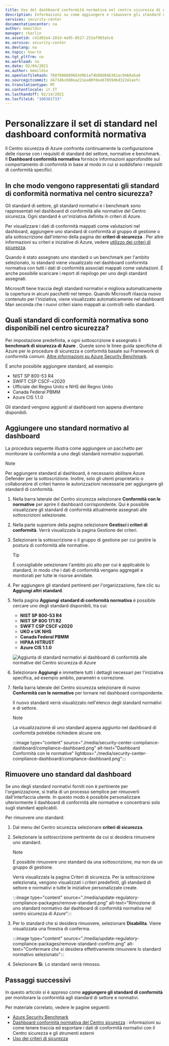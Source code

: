 ```yaml
---
title: Uso del dashboard conformità normativa nel centro sicurezza di Azure
description: Informazioni su come aggiungere e rimuovere gli standard normativi dal dashboard conformità normativa nel centro sicurezza
services: security-center
documentationcenter: na
author: memildin
manager: rkarlin
ms.assetid: c42d02e4-201d-4a95-8527-253af903a5c6
ms.service: security-center
ms.devlang: na
ms.topic: how-to
ms.tgt_pltfrm: na
ms.workload: na
ms.date: 02/04/2021
ms.author: memildin
ms.openlocfilehash: 768f686889663d9b1af4b88d84b361ac9460a5a0
ms.sourcegitcommit: d4734bc680ea221ea80fdea67859d6d32241aefc
ms.translationtype: MT
ms.contentlocale: it-IT
ms.lasthandoff: 02/14/2021
ms.locfileid: "100381733"
---
```

# <a name="customize-the-set-of-standards-in-your-regulatory-compliance-dashboard"></a>Personalizzare il set di standard nel dashboard conformità normativa

Il Centro sicurezza di Azure confronta continuamente la configurazione delle risorse con i requisiti di standard del settore, normative e benchmark. Il **Dashboard conformità normativa** fornisce informazioni approfondite sul comportamento di conformità in base al modo in cui si soddisfano i requisiti di conformità specifici.


## <a name="how-are-regulatory-compliance-standards-represented-in-security-center"></a>In che modo vengono rappresentati gli standard di conformità normativa nel centro sicurezza?

Gli standard di settore, gli standard normativi e i benchmark sono rappresentati nel dashboard di conformità alle normative del Centro sicurezza. Ogni standard è un'iniziativa definita in criteri di Azure.

Per visualizzare i dati di conformità mappati come valutazioni nel dashboard, aggiungere uno standard di conformità al gruppo di gestione o alla sottoscrizione dall'interno della pagina dei **criteri di sicurezza** . Per altre informazioni su criteri e iniziative di Azure, vedere [utilizzo dei criteri di sicurezza](tutorial-security-policy.md).

Quando è stato assegnato uno standard o un benchmark per l'ambito selezionato, lo standard viene visualizzato nel dashboard conformità normativa con tutti i dati di conformità associati mappati come valutazioni. È anche possibile scaricare i report di riepilogo per uno degli standard assegnati.

Microsoft tiene traccia degli standard normativi e migliora automaticamente la copertura in alcuni pacchetti nel tempo. Quando Microsoft rilascia nuovo contenuto per l'iniziativa, viene visualizzato automaticamente nel dashboard Man seconda che i nuovi criteri siano mappati ai controlli nello standard.


## <a name="what-regulatory-compliance-standards-are-available-in-security-center"></a>Quali standard di conformità normativa sono disponibili nel centro sicurezza?

Per impostazione predefinita, a ogni sottoscrizione è assegnato il **benchmark di sicurezza di Azure** . Queste sono le linee guida specifiche di Azure per le procedure di sicurezza e conformità basate sui Framework di conformità comuni. [Altre informazioni su Azure Security Benchmark](../security/benchmarks/introduction.md).

È anche possibile aggiungere standard, ad esempio:

- NIST SP 800-53 R4
- SWIFT CSP CSCF-v2020
- Ufficiale del Regno Unito e NHS del Regno Unito
- Canada Federal PBMM
- Azure CIS 1.1.0

Gli standard vengono aggiunti al dashboard non appena diventano disponibili.


## <a name="add-a-regulatory-standard-to-your-dashboard"></a>Aggiungere uno standard normativo al dashboard

La procedura seguente illustra come aggiungere un pacchetto per monitorare la conformità a uno degli standard normativi supportati.

> [!NOTE]
> Per aggiungere standard al dashboard, è necessario abilitare Azure Defender per la sottoscrizione. Inoltre, solo gli utenti proprietario o collaboratore di criteri hanno le autorizzazioni necessarie per aggiungere gli standard di conformità. 

1. Nella barra laterale del Centro sicurezza selezionare **Conformità con le normative** per aprire il dashboard corrispondente. Qui è possibile visualizzare gli standard di conformità attualmente assegnati alle sottoscrizioni selezionate.   

1. Nella parte superiore della pagina selezionare **Gestisci i criteri di conformità**. Verrà visualizzata la pagina Gestione dei criteri.

1. Selezionare la sottoscrizione o il gruppo di gestione per cui gestire la postura di conformità alle normative. 

    > [!TIP]
    > È consigliabile selezionare l'ambito più alto per cui è applicabile lo standard, in modo che i dati di conformità vengano aggregati e monitorati per tutte le risorse annidate. 

1. Per aggiungere gli standard pertinenti per l'organizzazione, fare clic su **Aggiungi altri standard**. 

1. Nella pagina **Aggiungi standard di conformità normativa** è possibile cercare uno degli standard disponibili, tra cui:

    - **NIST SP 800-53 R4**
    - **NIST SP 800 171 R2**
    - **SWIFT CSP CSCF v2020**
    - **UKO e UK NHS**
    - **Canada Federal PBMM**
    - **HIPAA HITRUST**
    - **Azure CIS 1.1.0**
    
    ![Aggiunta di standard normativi al dashboard di conformità alle normative del Centro sicurezza di Azure](./media/update-regulatory-compliance-packages/dynamic-regulatory-compliance-additional-standards.png)

1. Selezionare **Aggiungi** e immettere tutti i dettagli necessari per l'iniziativa specifica, ad esempio ambito, parametri e correzione.

1. Nella barra laterale del Centro sicurezza selezionare di nuovo **Conformità con le normative** per tornare nel dashboard corrispondente.

    Il nuovo standard verrà visualizzato nell'elenco degli standard normativi e di settore. 

    > [!NOTE]
    > La visualizzazione di uno standard appena aggiunto nel dashboard di conformità potrebbe richiedere alcune ore.

    :::image type="content" source="./media/security-center-compliance-dashboard/compliance-dashboard.png" alt-text="Dashboard Conformità con le normative" lightbox="./media/security-center-compliance-dashboard/compliance-dashboard.png":::

## <a name="remove-a-standard-from-your-dashboard"></a>Rimuovere uno standard dal dashboard

Se uno degli standard normativi forniti non è pertinente per l'organizzazione, si tratta di un processo semplice per rimuoverli dall'interfaccia utente. In questo modo è possibile personalizzare ulteriormente il dashboard di conformità alle normative e concentrarsi solo sugli standard applicabili.

Per rimuovere uno standard:

1. Dal menu del Centro sicurezza selezionare **criteri di sicurezza**.

1. Selezionare la sottoscrizione pertinente da cui si desidera rimuovere uno standard.

    > [!NOTE]
    > È possibile rimuovere uno standard da una sottoscrizione, ma non da un gruppo di gestione. 

    Verrà visualizzata la pagina Criteri di sicurezza. Per la sottoscrizione selezionata, vengono visualizzati i criteri predefiniti, gli standard di settore e normativi e tutte le iniziative personalizzate create.

    :::image type="content" source="./media/update-regulatory-compliance-packages/remove-standard.png" alt-text="Rimozione di uno standard normativo dal dashboard di conformità normativa nel centro sicurezza di Azure":::

1. Per lo standard che si desidera rimuovere, selezionare **Disabilita**. Viene visualizzata una finestra di conferma.

    :::image type="content" source="./media/update-regulatory-compliance-packages/remove-standard-confirm.png" alt-text="Confermare che si desidera effettivamente rimuovere lo standard normativo selezionato":::

1. Selezionare **Sì**. Lo standard verrà rimosso. 


## <a name="next-steps"></a>Passaggi successivi

In questo articolo si è appreso come **aggiungere gli standard di conformità** per monitorare la conformità agli standard di settore e normativi.

Per materiale correlato, vedere le pagine seguenti:

- [Azure Security Benchmark](../security/benchmarks/introduction.md)
- [Dashboard conformità normativa del Centro sicurezza](security-center-compliance-dashboard.md) : informazioni su come tenere traccia ed esportare i dati di conformità normativi con il Centro sicurezza e gli strumenti esterni
- [Uso dei criteri di sicurezza](tutorial-security-policy.md)